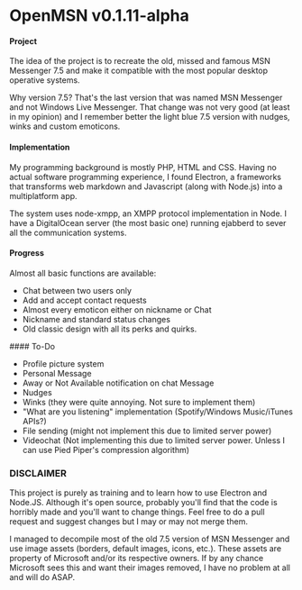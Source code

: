 # OpenMSN v0.1.11-alpha

#### Project

The idea of the project is to recreate the old, missed and famous MSN Messenger 7.5 and make it compatible with the most popular desktop operative systems.

Why version 7.5? That's the last version that was named MSN Messenger and not Windows Live Messenger. That change was not very good (at least in my opinion) and I remember better the light blue 7.5 version with nudges, winks and custom emoticons.

#### Implementation

My programming background is mostly PHP, HTML and CSS. Having no actual software programming experience, I found Electron, a frameworks that transforms web markdown and Javascript (along with Node.js) into a multiplatform app.

The system uses node-xmpp, an XMPP protocol implementation in Node. I have a DigitalOcean server (the most basic one) running ejabberd to sever all the communication systems.

#### Progress

Almost all basic functions are available:

* Chat between two users only
* Add and accept contact requests
* Almost every emoticon either on nickname or Chat
* Nickname and standard status changes
* Old classic design with all its perks and quirks.

#### To-Do

* Profile picture system
* Personal Message
* Away or Not Available notification on chat Message
* Nudges
* Winks (they were quite annoying. Not sure to implement them)
* "What are you listening" implementation (Spotify/Windows Music/iTunes APIs?)
* File sending (might not implement this due to limited server power)
* Videochat (Not implementing this due to limited server power. Unless I can use Pied Piper's compression algorithm)

### DISCLAIMER

This project is purely as training and to learn how to use Electron and Node.JS. Although it's open source, probably you'll find that the code is horribly made and you'll want to change things. Feel free to do a pull request and suggest changes but I may or may not merge them.

I managed to decompile most of the old 7.5 version of MSN Messenger and use image assets (borders, default images, icons, etc.). These assets are property of Microsoft and/or its respective owners. If by any chance Microsoft sees this and want their images removed, I have no problem at all and will do ASAP.
